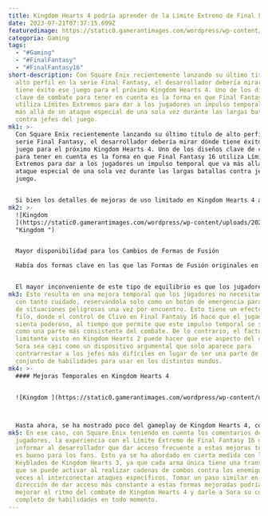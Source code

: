 ```yaml
---
title: Kingdom Hearts 4 podría aprender de la Límite Extremo de Final Fantasy 16.
date: 2023-07-21T07:37:15.699Z
featuredimage: https://static0.gamerantimages.com/wordpress/wp-content/uploads/2023/07/kingdom-hearts-4-final-fantasy-16-limit-form.jpg?q=50&fit=contain&w=1140&h=&dpr=1.5
categoria: Gaming
tags:
  - "#Gaming"
  - "#FinalFantasy"
  - "#FinalFantasy16"
short-description: Con Square Enix recientemente lanzando su último título de
  alto perfil en la serie Final Fantasy, el desarrollador debería mirar dónde
  tiene éxito ese juego para el próximo Kingdom Hearts 4. Uno de los diseños
  clave de combate para tener en cuenta es la forma en que Final Fantasy 16
  utiliza Límites Extremos para dar a los jugadores un impulso temporal que va
  más allá de un ataque especial de una sola vez durante las largas batallas
  contra jefes del juego.
mk1: >-
  Con Square Enix recientemente lanzando su último título de alto perfil en la
  serie Final Fantasy, el desarrollador debería mirar dónde tiene éxito ese
  juego para el próximo Kingdom Hearts 4. Uno de los diseños clave de combate
  para tener en cuenta es la forma en que Final Fantasy 16 utiliza Límites
  Extremos para dar a los jugadores un impulso temporal que va más allá de un
  ataque especial de una sola vez durante las largas batallas contra jefes del
  juego.


  Si bien los detalles de mejoras de uso limitado en Kingdom Hearts 4 aún no han sido confirmados, las entregas anteriores de la serie podrían dar una idea de cómo Sora podría obtener un impulso temporal para ayudar a reducir las barras de salud de los enemigos y jefes. Especialmente mirando las queridas Formas de Fusión de Kingdom Hearts 2, un simple cambio en el diseño basado en el Límite Extremo de Final Fantasy 16 podría hacer que estas mejoras temporales tengan un impacto más significativo en más encuentros de combate.
mk2: >-
  ![Kingdom
  ](https://static0.gamerantimages.com/wordpress/wp-content/uploads/2023/06/final-fantasy-16-limit-break-guide.jpg?q=50&fit=crop&w=1500&dpr=1.5
  "Kingdom ")


  Mayor disponibilidad para los Cambios de Formas de Fusión

  Había dos formas clave en las que las Formas de Fusión originales en Kingdom Hearts 2 equilibraban el poder de las nuevas mejoras. Primero, temporalmente eliminarían a Donald, Goofy o ambos del grupo, dejando a Sora sin el respaldo que normalmente podría curarlo o gestionar la atención de los enemigos. En segundo lugar, la Barra de Fusión que otorga acceso a las Formas de Fusión se cargaba muy lentamente, se agotaba con formas más fuertes y solo se podía reponer con objetos fuera de combate.


  El mayor inconveniente de este tipo de equilibrio es que los jugadores están incentivados a usar las Formas de Fusión solo durante las batallas contra jefes, ya que usar el impulso durante el combate regular probablemente lo dejará inutilizable cuando aparezca un jefe. Final Fantasy 16 utiliza un sistema similar de construcción de medidor para limitar el acceso a la Forma de Límite, pero aún lo hace utilizable en más encuentros generales y jefes. A diferencia de la Barra de Fusión en Kingdom Hearts 2, la Barra de Límite en Final Fantasy 16 se carga lo suficientemente rápido como para usarla varias veces durante una sola batalla contra jefes.
mk3: Esto resulta en una mejora temporal que los jugadores no necesitan manejar
  con tanto cuidado, reservándola solo como un botón de emergencia para sacarlos
  de situaciones peligrosas una vez por encuentro. Esto tiene un efecto de doble
  filo, donde el control de Clive en Final Fantasy 16 hace que el jugador se
  sienta poderoso, al tiempo que permite que este impulso temporal se sienta
  como una parte más consistente del combate. De lo contrario, el factor
  limitante visto en Kingdom Hearts 2 puede hacer que ese aspecto del combate de
  Sora sea casi como un dispositivo argumental que solo aparece para
  contrarrestar a los jefes más difíciles en lugar de ser una parte de su
  conjunto de habilidades para usar en los distintos mundos.
mk4: >-
  #### Mejoras Temporales en Kingdom Hearts 4


  ![Kingdom ](https://static0.gamerantimages.com/wordpress/wp-content/uploads/2023/04/kingdom-hearts-4-flying.jpg?q=50&fit=crop&w=1500&dpr=1.5 "Kingdom ")



  Hasta ahora, se ha mostrado poco del gameplay de Kingdom Hearts 4, con solo un tráiler inicial dando una idea básica de cómo funcionará el combate durante la pelea guiada contra un Darkside. Por lo tanto, aún no hay una indicación específica de cómo aparecerán las Formas de Fusión o las Segundas Formas en el próximo título. Sin embargo, el éxito de estas mejoras temporales en la experiencia del jugador es definitivamente el tipo de cosa en la que Square Enix querrá seguir maximizando, similar a cómo el desarrollador está reintroduciendo Comandos de Reacción basados en los comentarios de los jugadores.
mk5: En ese caso, con Square Enix teniendo en cuenta los comentarios de los
  jugadores, la experiencia con el Límite Extremo de Final Fantasy 16 debería
  informar al desarrollador que dar acceso frecuente a estas mejoras temporales
  es bueno para los fans. Esto ya se ha abordado en cierta medida con las
  Keyblades de Kingdom Hearts 3, ya que cada arma única tiene una transformación
  que se puede activar al realizar cadenas de combos contra los enemigos, a
  veces al interconectar ataques específicos. Tomar un paso similar en esta
  dirección de dar acceso más constante a estas formas mejoradas podría ayudar a
  mejorar el ritmo del combate de Kingdom Hearts 4 y darle a Sora su conjunto
  completo de habilidades en todo momento.
---
```

